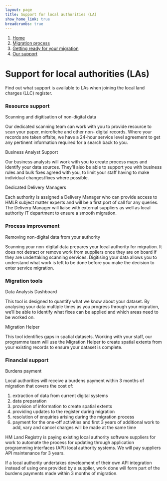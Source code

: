 ```yaml
---
layout: page
title: Support for local authorities (LA)
show_home_link: true
breadcrumbs: true
---
```

<div class='navbar-breadcrumbs-wrapper'>
  <div class='navbar-breadcrumbs'>
    <ol>
      <li><a href='/local-land-charges/'>Home</a></li>
      <li><a href='/local-land-charges/migration'>Migration process</a></li>
      <li><a href='getting-ready'>Getting ready for your migration</a></li>
      <li><a href='our-support'>Our support</a></li>
    </ol>
  </div>
</div>

<main id='content'>
  <div class='column-two-thirds'>
  <h1 class='heading-large'>Support for local authorities (LAs)</h1>
    <p>Find out what support is available to LAs when joining the local land charges (LLC) register.</p>
    <div class='accordion-container' id='accordion'>
      <div class='accordion-item'>
        <div class='button-wrapper'>
          <h3 class='heading-medium'>Resource support</h3>
        </div>
        <div class='accordion-content'>
          <span class='bold'>Scanning and digitisation of non-digital data</span>
          <p>Our dedicated scanning team can work with you to provide resource to scan your paper, microfiche and other non- digital records. Where your records are taken offsite, we have a 24-hour service level agreement to get any pertinent information required for a search back to you.</p>
          <span class='bold'>Business Analyst Support</span>
          <p>Our business analysts will work with you to create process maps and identify your data sources. They’ll also be able to support you with business rules and bulk fixes agreed with you, to limit your staff having to make individual changes/fixes where possible.</p>
          <span class='bold'>Dedicated Delivery Managers</span>
          <p>Each authority is assigned a Delivery Manager who can provide access to HMLR subject matter experts and will be a first port of call for any queries. The Delivery Manager will liaise with external suppliers as well as local authority IT department to ensure a smooth migration.</p>
        </div>
      </div>
      <div class='accordion-item'>
        <div class='button-wrapper'>
          <h3 class='heading-medium'>Process improvement</h3>
        </div>
        <div class='accordion-content'>
          <span class='bold'>Removing non-digital data from your authority</span>
          <p>Scanning your non-digital data prepares your local authority for migration. It does not detract or remove work from suppliers once they are on board if they are undertaking scanning services. Digitising your data allows you to understand what work is left to be done before you make the decision to enter service migration.</p>
        </div>
      </div>
      <div class='accordion-item'>
        <div class='button-wrapper'>
          <h3 class='heading-medium'>Migration tools</h3>
        </div>
        <div class='accordion-content'>
          <span class='bold'>Data Analysis Dashboard</span>
          <p>This tool is designed to quantify what we know about your dataset. By analysing your data multiple times as you progress through your migration, we’ll be able to identify what fixes can be applied and which areas need to be worked on.</p>
          <span class='bold'>Migration Helper</span>
          <p>This tool identifies gaps in spatial datasets. Working with your staff, our programme team will use the Migration Helper to create spatial extents from your existing records to ensure your dataset is complete.</p>
        </div>
      </div>
      <div class='accordion-item'>
        <div class='button-wrapper'>
          <h3 class='heading-medium'>Financial support</h3>
        </div>
        <div class='accordion-content'>
          <span class='bold'>Burdens payment</span>
          <p>Local authorities will receive a burdens payment within 3 months of migration that covers the cost of:</p>
          <ol class='list list-bullet'>
            <li>extraction of data from current digital systems</li>
            <li>data preparation</li>
            <li>provision of information to create spatial extents</li>
            <li>providing updates to the register during migration</li>
            <li>resolution of enquiries arising during the migration process</li>
            <li>payment for the one-off activities and first 3 years of additional work to add, vary and cancel charges will be made at the same time</li>
          </ol>
          <p>HM Land Registry is paying existing local authority software suppliers for work to automate the process for updating through application programming interfaces (API) local authority systems. We will pay suppliers API maintenance for 3 years.</p>
          <p>If a local authority undertakes development of their own API integration instead of using one provided by a supplier, work done will form part of the burdens payments made within 3 months of migration.</p>
        </div>
      </div>
      <script src="/local-land-charges/static/js/accordion.js"></script>
      <script>
        window.onload = function() {
          initialise('accordion', 'h3')
        }
      </script>
    </div>
  </div>
</main>